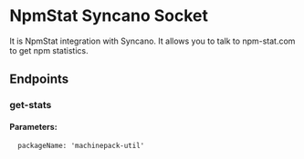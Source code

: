 # NpmStat Syncano Socket

It is NpmStat integration with Syncano. It allows you to talk to npm-stat.com to get npm statistics.

## Endpoints

### get-stats

#### Parameters:

      packageName: 'machinepack-util'


